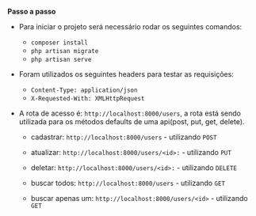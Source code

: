 **Passo a passo**

- Para iniciar o projeto será necessário rodar os seguintes comandos:
    - `composer install`
    - `php artisan migrate`
    - `php artisan serve`

- Foram utilizados os seguintes headers para testar as requisições:
    - `Content-Type: application/json`
    - `X-Requested-With: XMLHttpRequest`

- A rota de acesso é: `http://localhost:8000/users`, a rota está sendo utilizada para os métodos defaults de uma api(post, put, get, delete).
    - cadastrar: `http://localhost:8000/users` - utilizando `POST`

    - atualizar: `http://localhost:8000/users/<id>:` - utilizando `PUT`

    - deletar: `http://localhost:8000/users/<id>:` - utilizando `DELETE`

    - buscar todos: `http://localhost:8000/users` - utilizando `GET`

    - buscar apenas um: `http://localhost:8000/users/<id>` - utilizando `GET`
